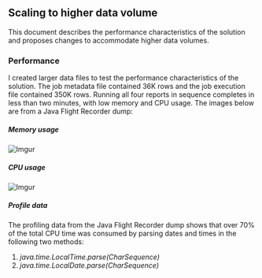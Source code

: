 ## Scaling to higher data volume
This document describes the performance characteristics of the solution and proposes changes to accommodate higher data volumes.
### Performance
I created larger data files to test the performance characteristics of the solution.  The job metadata file contained 36K rows and the job execution file contained 350K rows.  Running all four reports in sequence completes in less than two minutes, with low memory and CPU usage.  The images below are from a Java Flight Recorder dump:
##### Memory usage
![Imgur](https://i.imgur.com/GgLd5Vc.png)
##### CPU usage
![Imgur](https://i.imgur.com/rJDtETa.png)
##### Profile data
The profiling data from the Java Flight Recorder dump shows that over 70% of the total CPU time was consumed by parsing dates and times in the following two methods:
1. *java.time.LocalTime.parse(CharSequence)*
1. *java.time.LocalDate.parse(CharSequence)*

